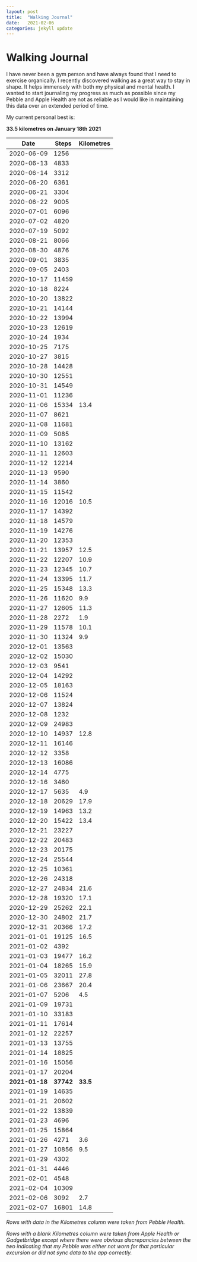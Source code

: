 ```yaml
---
layout: post
title:  "Walking Journal"
date:   2021-02-06
categories: jekyll update
---
```


# Walking Journal

I have never been a gym person and have always found that I need to exercise organically. I recently discovered walking as a great way to stay in shape. It helps immensely with both my physical and mental health. I wanted to start journaling my progress as much as possible since my Pebble and Apple Health are not as reliable as I would like in maintaining this data over an extended period of time. 

My current personal best is: 

**33.5 kilometres on January 18th 2021**


| Date          | Steps               | Kilometres |
| --------------|---------------------|------------|
| 2020-06-09    | 1256                |            |
| 2020-06-13    | 4833                |            |
| 2020-06-14    | 3312                |            |
| 2020-06-20    | 6361                |            |
| 2020-06-21    | 3304                |            |
| 2020-06-22    | 9005                |            |
| 2020-07-01    | 6096                |            |
| 2020-07-02    | 4820                |            |
| 2020-07-19    | 5092                |            |
| 2020-08-21    | 8066                |            |
| 2020-08-30    | 4876                |            |
| 2020-09-01    | 3835                |            |
| 2020-09-05    | 2403                |            | 
| 2020-10-17    | 11459               |            |
| 2020-10-18    | 8224                |            |
| 2020-10-20    | 13822               |            |
| 2020-10-21    | 14144               |            |
| 2020-10-22    | 13994               |            | 
| 2020-10-23    | 12619               |            |
| 2020-10-24    | 1934                |            |
| 2020-10-25    | 7175                |            |
| 2020-10-27    | 3815                |            |
| 2020-10-28    | 14428               |            |
| 2020-10-30    | 12551               |            |
| 2020-10-31    | 14549               |            |
| 2020-11-01    | 11236               |            |
| 2020-11-06    | 15334               | 13.4       |
| 2020-11-07    | 8621                |            | 
| 2020-11-08    | 11681               |            |
| 2020-11-09    | 5085                |            |
| 2020-11-10    | 13162               |            | 
| 2020-11-11    | 12603               |            |
| 2020-11-12    | 12214               |            |
| 2020-11-13    | 9590                |            |  
| 2020-11-14    | 3860                |            |  
| 2020-11-15    | 11542               |            | 
| 2020-11-16    | 12016               | 10.5       |
| 2020-11-17    | 14392               |            |
| 2020-11-18    | 14579               |            |
| 2020-11-19    | 14276               |            | 
| 2020-11-20    | 12353               |            | 
| 2020-11-21    | 13957               | 12.5       |
| 2020-11-22    | 12207               | 10.9       |
| 2020-11-23    | 12345               | 10.7       |
| 2020-11-24    | 13395               | 11.7       |
| 2020-11-25    | 15348               | 13.3       |
| 2020-11-26    | 11620               | 9.9        |
| 2020-11-27    | 12605               | 11.3       | 
| 2020-11-28    | 2272                | 1.9        |
| 2020-11-29    | 11578               | 10.1       |
| 2020-11-30    | 11324               | 9.9        |
| 2020-12-01    | 13563               |            |
| 2020-12-02    | 15030               |            | 
| 2020-12-03    | 9541                |            |
| 2020-12-04    | 14292               |            |
| 2020-12-05    | 18163               |            | 
| 2020-12-06    | 11524               |            |
| 2020-12-07    | 13824               |            |
| 2020-12-08    | 1232                |            | 
| 2020-12-09    | 24983               |            |
| 2020-12-10    | 14937               | 12.8       |
| 2020-12-11    | 16146               |            |
| 2020-12-12    | 3358                |            |
| 2020-12-13    | 16086               |            |
| 2020-12-14    | 4775                |            |
| 2020-12-16    | 3460                |            |
| 2020-12-17    | 5635                | 4.9        |
| 2020-12-18    | 20629               | 17.9       |
| 2020-12-19    | 14963               | 13.2       |
| 2020-12-20    | 15422               | 13.4       |
| 2020-12-21    | 23227               |            |
| 2020-12-22    | 20483               |            |
| 2020-12-23    | 20175               |            |
| 2020-12-24    | 25544               |            |
| 2020-12-25    | 10361               |            |
| 2020-12-26    | 24318               |            |
| 2020-12-27    | 24834               | 21.6       |   
| 2020-12-28    | 19320               | 17.1       |
| 2020-12-29    | 25262               | 22.1       |
| 2020-12-30    | 24802               | 21.7       |
| 2020-12-31    | 20366               | 17.2       |
| 2021-01-01    | 19125               | 16.5       |
| 2021-01-02    | 4392                |            | 
| 2021-01-03    | 19477               | 16.2       |
| 2021-01-04    | 18265               | 15.9       | 
| 2021-01-05    | 32011               | 27.8       |
| 2021-01-06    | 23667               | 20.4       |
| 2021-01-07    | 5206                | 4.5        |
| 2021-01-09    | 19731               |            |
| 2021-01-10    | 33183               |            | 
| 2021-01-11    | 17614               |            | 
| 2021-01-12    | 22257               |            |
| 2021-01-13    | 13755               |            |
| 2021-01-14    | 18825               |            |  
| 2021-01-16    | 15056               |            |
| 2021-01-17    | 20204               |            |
| **2021-01-18**| **37742**           | **33.5**   |
| 2021-01-19    | 14635               |            | 
| 2021-01-21    | 20602               |            |
| 2021-01-22    | 13839               |            |
| 2021-01-23    | 4696                |            |
| 2021-01-25    | 15864               |            |
| 2021-01-26    | 4271                | 3.6        |
| 2021-01-27    | 10856               | 9.5        |
| 2021-01-29    | 4302                |            | 
| 2021-01-31    | 4446                |            |
| 2021-02-01    | 4548                |            |
| 2021-02-04    | 10309               |            |
| 2021-02-06    | 3092                | 2.7        |
| 2021-02-07    | 16801               | 14.8       |

*Rows with data in the Kilometres column were taken from Pebble Health.* 

*Rows with a blank Kilometres column were taken from Apple Health or Gadgetbridge except where there were obvious discrepancies between the two indicating that my Pebble was either not worn for that particular excursion or did not sync data to the app correctly.*
